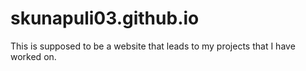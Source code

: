 # skunapuli03.github.io

This is supposed to be a website that leads to my projects that I have worked on. 

